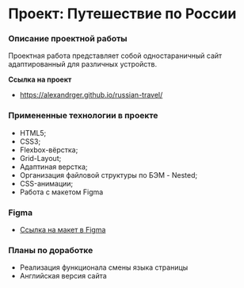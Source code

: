 # Проект: Путешествие по России

### Описание проектной работы

 Проектная работа представляет собой одностараничный сайт адаптированный для различных устройств. 

 **Ссылка на проект**

 * https://alexandrger.github.io/russian-travel/

### Примененные технологии в проекте

* HTML5;
* CSS3;
* Flexbox-вёрстка;
* Grid-Layout;
* Адаптиная верстка;
* Организация файловой структуры по БЭМ - Nested;
* CSS-анимации;
* Работа с макетом Figma

### Figma

* [Ссылка на макет в Figma](https://www.figma.com/file/5S2WSbEFL6awjVWJ0NWL8Q/Sprint-3_-Russia-_-desktop-mobile?node-id=28503%3A0)

### Планы по доработке

* Реализация функционала смены языка страницы
* Английская версия сайта
